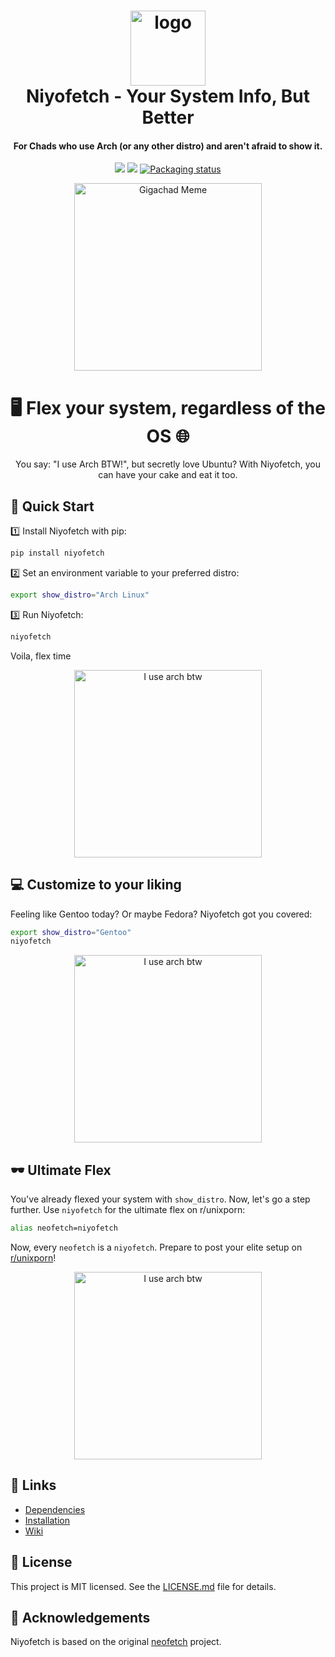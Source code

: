 <h1 align="center">
  <img src="https://raw.githubusercontent.com/r4mbhardwaj/niyofetch/main/assets/niyofetch_logo.png" alt="logo" height="120px">
  <br>
  Niyofetch - Your System Info, But Better
</h1>

<h4 align="center"> For Chads who use Arch (or any other distro) and aren't afraid to show it. </h4>

<p align="center">
<a href="./LICENSE.md"><img src="https://img.shields.io/badge/license-MIT-blue.svg"></a>
<a href="https://github.com/r4mbhardwaj/niyofetch/releases"><img src="https://img.shields.io/github/release/r4mbhardwaj/niyofetch.svg"></a>
<a href="https://repology.org/metapackage/niyofetch"><img src="https://repology.org/badge/tiny-repos/neofetch.svg" alt="Packaging status"></a>
</p>

<p align="center">
  <img src="https://raw.githubusercontent.com/r4mbhardwaj/niyofetch/main/assets/ultra-chad.jpg" alt="Gigachad Meme" height="300">
<p/>

<h1 align="center"> 🖥️ Flex your system, regardless of the OS 🌐</h1>

<p align="center">
You say: "I use Arch BTW!", but secretly love Ubuntu? With Niyofetch, you can have your cake and eat it too.
</p>

<h2>🚀 Quick Start</h2>

1️⃣ Install Niyofetch with pip:

```sh
pip install niyofetch
```

2️⃣ Set an environment variable to your preferred distro:

```sh
export show_distro="Arch Linux"
```

3️⃣ Run Niyofetch:

```sh
niyofetch
```

Voila, flex time

<p align="center">
  <img src="https://user-images.githubusercontent.com/63110845/277485633-4ea62835-46fc-44b4-8d87-58483464b7a7.png" alt="I use arch btw" height="300">
<p/>

<h2> 💻 Customize to your liking </h2>

Feeling like Gentoo today? Or maybe Fedora? Niyofetch got you covered:

```sh
export show_distro="Gentoo"
niyofetch
```

<p align="center">
  <img src="https://user-images.githubusercontent.com/63110845/277485895-bce3ec6a-97e2-4955-9906-a3227719491b.png" alt="I use arch btw" height="300">
<p/>
<h2>🕶️ Ultimate Flex </h2>

You've already flexed your system with `show_distro`. Now, let's go a step further. Use `niyofetch` for the ultimate flex on r/unixporn:

```sh
alias neofetch=niyofetch
```

Now, every `neofetch` is a `niyofetch`. Prepare to post your elite setup on [r/unixporn](https://www.reddit.com/r/unixporn/)!

<p align="center">
  <img src="https://user-images.githubusercontent.com/63110845/277486769-f388b788-1336-4ae2-890a-9a31b96351f7.png" alt="I use arch btw" height="300">
<p/>


<h2>🔗 Links</h2>

- [Dependencies](https://github.com/r4mbhardwaj/niyofetch/wiki/Dependencies)
- [Installation](https://github.com/r4mbhardwaj/niyofetch/wiki/Installation)
- [Wiki](https://github.com/r4mbhardwaj/niyofetch/wiki)

<h2>📝 License</h2>

This project is MIT licensed. See the [LICENSE.md](LICENSE.md) file for details.

<h2>🙏 Acknowledgements</h2>

Niyofetch is based on the original [neofetch](https://github.com/dylanaraps/neofetch) project.

